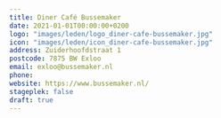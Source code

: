 ```yaml
---
title: Diner Café Bussemaker
date: 2021-01-01T00:00:00+0200
logo: "images/leden/logo_diner-cafe-bussemaker.jpg"
icon: "images/leden/icon_diner-cafe-bussemaker.jpg"
address: Zuiderhoofdstraat 1
postcode: 7875 BW Exloo
email: exloo@bussemaker.nl
phone: 
website: https://www.bussemaker.nl/
stageplek: false
draft: true
---
```


